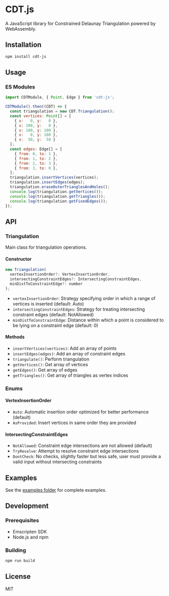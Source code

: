 # CDT.js

A JavaScript library for Constrained Delaunay Triangulation powered by WebAssembly.

## Installation

```bash
npm install cdt-js
```

## Usage

### ES Modules

```javascript
import CDTModule, { Point, Edge } from 'cdt-js';

CDTModule().then((CDT) => {
  const triangulation = new CDT.Triangulation();
  const vertices: Point[] = [
    { x:   0, y:   0 },
    { x: 100, y:   0 },
    { x: 100, y: 100 },
    { x:   0, y: 100 },
    { x:  50, y:  50 }
  ];
  const edges: Edge[] = [
    { from: 0, to: 1 },
    { from: 1, to: 2 },
    { from: 2, to: 3 },
    { from: 3, to: 0 },
  ];
  triangulation.insertVertices(vertices);
  triangulation.insertEdges(edges);
  triangulation.eraseOuterTrianglesAndHoles();
  console.log(triangulation.getVertices());
  console.log(triangulation.getTriangles());
  console.log(triangulation.getFixedEdges());
});
```

## API

### Triangulation

Main class for triangulation operations.

#### Constructor

```javascript
new Triangulation(
  vertexInsertionOrder?: VertexInsertionOrder,
  intersectingConstraintEdges?: IntersectingConstraintEdges,
  minDistToConstraintEdge?: number
);
```

- `vertexInsertionOrder`: Strategy specifying order in which a range of vertices is inserted (default: Auto)
- `intersectingConstraintEdges`: Strategy for treating intersecting constraint edges (default: NotAllowed)
- `minDistToConstraintEdge`: Distance within which a point is considered to be lying on a constraint edge (default: 0)

#### Methods

- `insertVertices(vertices)`: Add an array of points
- `insertEdges(edges)`: Add an array of constraint edges
- `triangulate()`: Perform triangulation
- `getVertices()`: Get array of vertices
- `getEdges()`: Get array of edges
- `getTriangles()`: Get array of triangles as vertex indices

### Enums

#### VertexInsertionOrder

- `Auto`: Automatic insertion order optimized for better performance (default)
- `AsProvided`: Insert vertices in same order they are provided

#### IntersectingConstraintEdges

- `NotAllowed`: Constraint edge intersections are not allowed (default)
- `TryResolve`: Attempt to resolve constraint edge intersections
- `DontCheck`: No checks, slightly faster but less safe, user must provide a valid input without intersecting constraints

## Examples

See the [examples folder](examples/) for complete examples.

## Development

### Prerequisites

- Emscripten SDK
- Node.js and npm

### Building

```bash
npm run build
```

## License

MIT
